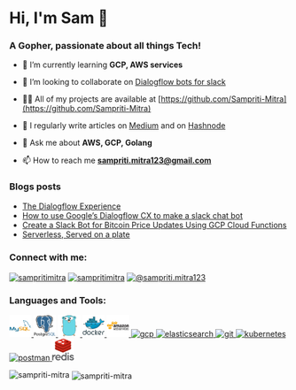<h1 align="left">Hi, I'm Sam 👋 </h1>
<h3 align="left">A Gopher, passionate about all things Tech!</h3>

- 🌱 I’m currently learning **GCP, AWS services**

- 👯 I’m looking to collaborate on [Dialogflow bots for slack](https://github.com/Sampriti-Mitra/dialogflow-slack-sdk)

- 👨‍💻 All of my projects are available at [https://github.com/Sampriti-Mitra](https://github.com/Sampriti-Mitra)

- 📝 I regularly write articles on [Medium](https://medium.com/@sampriti.mitra123) and on [Hashnode](https://sampritimitra.hashnode.dev/)

- 💬 Ask me about **AWS, GCP, Golang**

- 📫 How to reach me **sampriti.mitra123@gmail.com**

### Blogs posts
<!-- BLOG-POST-LIST:START -->
- [The Dialogflow Experience](https://medium.com/google-cloud/the-dialogflow-experience-1a19e64187bd?source=rss-354cb6439702------2)
- [How to use Google’s Dialogflow CX to make a slack chat bot](https://levelup.gitconnected.com/how-to-use-googles-dialogflow-cx-to-make-a-slack-chat-bot-9fe3e8ca2fcf?source=rss-354cb6439702------2)
- [Create a Slack Bot for Bitcoin Price Updates Using GCP Cloud Functions](https://betterprogramming.pub/create-a-slack-bot-for-bitcoin-price-updates-using-gcp-cloud-functions-a672fc34287c?source=rss-354cb6439702------2)
- [Serverless, Served on a plate](https://levelup.gitconnected.com/serverless-served-on-a-plate-93af93afbe49?source=rss-354cb6439702------2)
<!-- BLOG-POST-LIST:END -->

<h3 align="left">Connect with me:</h3>
<p align="left">
<a href="https://dev.to/sampritimitra" target="blank"><img align="center" src="https://cdn.jsdelivr.net/npm/simple-icons@3.0.1/icons/dev-dot-to.svg" alt="sampritimitra" height="30" width="40" /></a>
<a href="https://linkedin.com/in/sampritimitra" target="blank"><img align="center" src="https://raw.githubusercontent.com/rahuldkjain/github-profile-readme-generator/master/src/images/icons/Social/linked-in-alt.svg" alt="sampritimitra" height="30" width="40" /></a>
<a href="https://medium.com/@sampriti.mitra123" target="blank"><img align="center" src="https://raw.githubusercontent.com/rahuldkjain/github-profile-readme-generator/master/src/images/icons/Social/medium.svg" alt="@sampriti.mitra123" height="30" width="40" /></a>
</p>

<h3 align="left">Languages and Tools:</h3>
<p align="left"> <a href="https://www.mysql.com/" target="_blank"> <img src="https://raw.githubusercontent.com/devicons/devicon/master/icons/mysql/mysql-original-wordmark.svg" alt="mysql" width="40" height="40"/> </a> <a href="https://www.postgresql.org" target="_blank"> <img src="https://raw.githubusercontent.com/devicons/devicon/master/icons/postgresql/postgresql-original-wordmark.svg" alt="postgresql" width="40" height="40"/> </a> <a href="https://golang.org" target="_blank"> <img src="https://raw.githubusercontent.com/devicons/devicon/master/icons/go/go-original.svg" alt="go" width="40" height="40"/> </a> <a href="https://www.docker.com/" target="_blank"> <img src="https://raw.githubusercontent.com/devicons/devicon/master/icons/docker/docker-original-wordmark.svg" alt="docker" width="40" height="40"/> </a> <a href="https://aws.amazon.com" target="_blank"> <img src="https://raw.githubusercontent.com/devicons/devicon/master/icons/amazonwebservices/amazonwebservices-original-wordmark.svg" alt="aws" width="40" height="40"/> </a> <a href="https://cloud.google.com" target="_blank"> <img src="https://www.vectorlogo.zone/logos/google_cloud/google_cloud-icon.svg" alt="gcp" width="40" height="40"/> </a> <a href="https://www.elastic.co" target="_blank"> <img src="https://www.vectorlogo.zone/logos/elastic/elastic-icon.svg" alt="elasticsearch" width="40" height="40"/> </a>  <a href="https://git-scm.com/" target="_blank"> <img src="https://www.vectorlogo.zone/logos/git-scm/git-scm-icon.svg" alt="git" width="40" height="40"/> </a> <a href="https://kubernetes.io" target="_blank"> <img src="https://www.vectorlogo.zone/logos/kubernetes/kubernetes-icon.svg" alt="kubernetes" width="40" height="40"/> </a>  <a href="https://postman.com" target="_blank"> <img src="https://www.vectorlogo.zone/logos/getpostman/getpostman-icon.svg" alt="postman" width="40" height="40"/> </a> <a href="https://redis.io" target="_blank"> <img src="https://raw.githubusercontent.com/devicons/devicon/master/icons/redis/redis-original-wordmark.svg" alt="redis" width="40" height="40"/> </a> </p>

<p><img align="left" src="https://github-readme-stats.vercel.app/api/top-langs?username=sampriti-mitra&show_icons=true&locale=en&layout=compact" alt="sampriti-mitra" /></p>

<p>&nbsp;<img align="center" src="https://github-readme-stats.vercel.app/api?username=sampriti-mitra&show_icons=true&locale=en" alt="sampriti-mitra" /></p>

